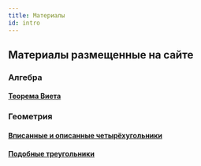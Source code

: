 ```yaml
---
title: Материалы
id: intro
---
```


## Материалы размещенные на сайте

### Алгебра

#### [Теорема Виета](algebra/square-equations/vieta_theorem.mdx)

### Геометрия

#### [Вписанные и описанные четырёхугольники](geometry/inscribed-quadrilateral/01inscribed.mdx)

#### [Подобные треугольники](geometry/similar_triangles/01_similar.mdx)
